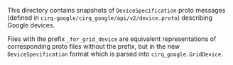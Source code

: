 This directory contains snapshots of `DeviceSpecification` proto messages
(defined in `cirq-google/cirq_google/api/v2/device.proto`) describing Google devices.

Files with the prefix `_for_grid_device` are equivalent representations of corresponding proto files
without the prefix, but in the new `DeviceSpecification` format which is parsed into
`cirq_google.GridDevice`.